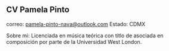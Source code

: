 ## CV Pamela Pinto
correo: pamela-pinto-nava@outlook.com
Estado: CDMX

Sobre mi:
Licenciada en música teórica con títlo de asociada en composición por parte de la Universidad West London.